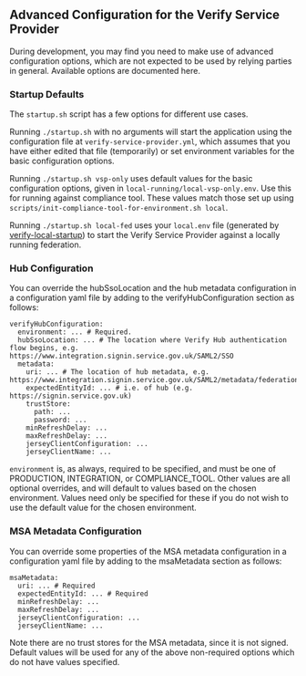 ## Advanced Configuration for the Verify Service Provider

During development, you may find you need to make use of advanced configuration options, which are not expected to
be used by relying parties in general. Available options are documented here.

### Startup Defaults
The `startup.sh` script has a few options for different use cases. 

Running `./startup.sh` with no arguments will start the application using the configuration file at `verify-service-provider.yml`, which assumes that you have either edited that file (temporarily) or set environment variables for the basic configuration options. 

Running `./startup.sh vsp-only` uses default values for the basic configuration options, given in `local-running/local-vsp-only.env`. Use this for running against compliance tool. These values match those set up using `scripts/init-compliance-tool-for-environment.sh local`.

Running `./startup.sh local-fed` uses your `local.env` file (generated by [verify-local-startup](https://github.com/alphagov/verify-local-startup)) to start  the Verify Service Provider against a locally running federation.

### Hub Configuration

You can override the hubSsoLocation and the hub metadata configuration in a configuration yaml file by adding to the
verifyHubConfiguration section as follows:
```
verifyHubConfiguration:
  environment: ... # Required.
  hubSsoLocation: ... # The location where Verify Hub authentication flow begins, e.g. https://www.integration.signin.service.gov.uk/SAML2/SSO
  metadata:
    uri: ... # The location of hub metadata, e.g. https://www.integration.signin.service.gov.uk/SAML2/metadata/federation
    expectedEntityId: ... # i.e. of hub (e.g. https://signin.service.gov.uk)
    trustStore:
      path: ...
      password: ...
    minRefreshDelay: ...
    maxRefreshDelay: ...
    jerseyClientConfiguration: ...
    jerseyClientName: ...
```

`environment` is, as always, required to be specified, and must be one of PRODUCTION, INTEGRATION, or COMPLIANCE_TOOL.
Other values are all optional overrides, and will default to values based on the chosen environment. Values need only
be specified for these if you do not wish to use the default value for the chosen environment.

### MSA Metadata Configuration

You can override some properties of the MSA metadata configuration in a configuration yaml file by adding to the
msaMetadata section as follows:
```
msaMetadata:
  uri: ... # Required
  expectedEntityId: ... # Required
  minRefreshDelay: ...
  maxRefreshDelay: ...
  jerseyClientConfiguration: ...
  jerseyClientName: ...
```

Note there are no trust stores for the MSA metadata, since it is not signed. Default values will be used for any
of the above non-required options which do not have values specified.

